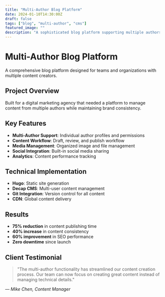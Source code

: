 ```yaml
---
title: "Multi-Author Blog Platform"
date: 2024-01-10T14:30:00Z
draft: false
tags: ["blog", "multi-author", "cms"]
featured_image: ""
description: "A sophisticated blog platform supporting multiple authors and content types."
---
```


# Multi-Author Blog Platform

A comprehensive blog platform designed for teams and organizations with multiple content creators.

## Project Overview

Built for a digital marketing agency that needed a platform to manage content from multiple authors while maintaining brand consistency.

## Key Features

- **Multi-Author Support**: Individual author profiles and permissions
- **Content Workflow**: Draft, review, and publish workflow
- **Media Management**: Organized image and file management
- **Social Integration**: Built-in social media sharing
- **Analytics**: Content performance tracking

## Technical Implementation

- **Hugo**: Static site generation
- **Decap CMS**: Multi-user content management
- **Git Integration**: Version control for all content
- **CDN**: Global content delivery

## Results

- **75% reduction** in content publishing time
- **40% increase** in content consistency
- **60% improvement** in SEO performance
- **Zero downtime** since launch

## Client Testimonial

> "The multi-author functionality has streamlined our content creation process. Our team can now focus on creating great content instead of managing technical details."

*— Mike Chen, Content Manager*
